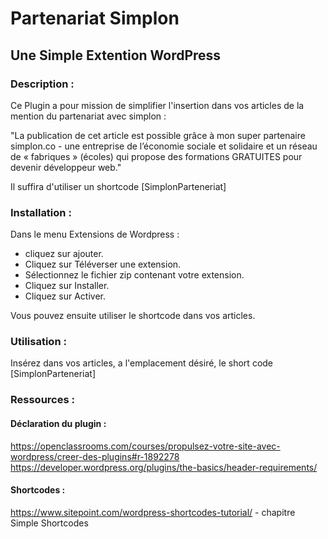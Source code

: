 # Partenariat Simplon
## Une Simple Extention WordPress

### Description :

Ce Plugin a pour mission de simplifier l'insertion dans vos articles de la mention du partenariat avec simplon :

"La publication de cet article est possible grâce à mon super partenaire simplon.co - une entreprise de
l’économie sociale et solidaire et un réseau de « fabriques » (écoles) qui propose
des formations GRATUITES pour devenir développeur web."

Il suffira d'utiliser un shortcode [SimplonParteneriat]

### Installation :

Dans le menu Extensions de Wordpress :
* cliquez sur ajouter.
* Cliquez sur Téléverser une extension.
* Sélectionnez le fichier zip contenant votre extension.
* Cliquez sur Installer.
* Cliquez sur Activer.

Vous pouvez ensuite utiliser le shortcode dans vos articles.

### Utilisation :

Insérez dans vos articles, a l'emplacement désiré, le short code [SimplonParteneriat]

### Ressources :
#### Déclaration du plugin :
https://openclassrooms.com/courses/propulsez-votre-site-avec-wordpress/creer-des-plugins#r-1892278  
https://developer.wordpress.org/plugins/the-basics/header-requirements/

#### Shortcodes :
https://www.sitepoint.com/wordpress-shortcodes-tutorial/ - chapitre Simple Shortcodes 
